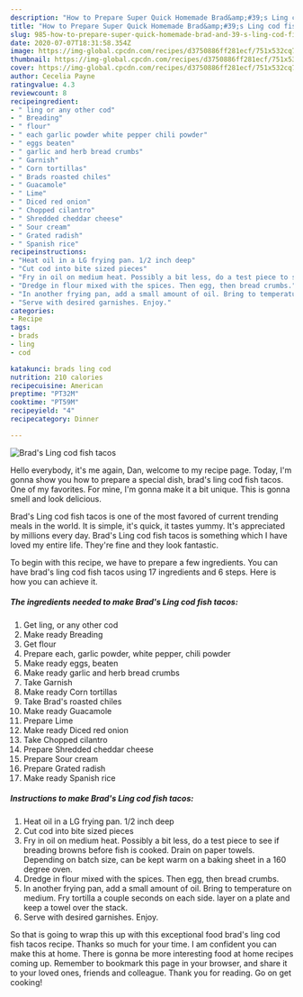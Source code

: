 ```yaml
---
description: "How to Prepare Super Quick Homemade Brad&amp;#39;s Ling cod fish tacos"
title: "How to Prepare Super Quick Homemade Brad&amp;#39;s Ling cod fish tacos"
slug: 985-how-to-prepare-super-quick-homemade-brad-and-39-s-ling-cod-fish-tacos
date: 2020-07-07T18:31:58.354Z
image: https://img-global.cpcdn.com/recipes/d3750886ff281ecf/751x532cq70/brads-ling-cod-fish-tacos-recipe-main-photo.jpg
thumbnail: https://img-global.cpcdn.com/recipes/d3750886ff281ecf/751x532cq70/brads-ling-cod-fish-tacos-recipe-main-photo.jpg
cover: https://img-global.cpcdn.com/recipes/d3750886ff281ecf/751x532cq70/brads-ling-cod-fish-tacos-recipe-main-photo.jpg
author: Cecelia Payne
ratingvalue: 4.3
reviewcount: 8
recipeingredient:
- " ling or any other cod"
- " Breading"
- " flour"
- " each garlic powder white pepper chili powder"
- " eggs beaten"
- " garlic and herb bread crumbs"
- " Garnish"
- " Corn tortillas"
- " Brads roasted chiles"
- " Guacamole"
- " Lime"
- " Diced red onion"
- " Chopped cilantro"
- " Shredded cheddar cheese"
- " Sour cream"
- " Grated radish"
- " Spanish rice"
recipeinstructions:
- "Heat oil in a LG frying pan. 1/2 inch deep"
- "Cut cod into bite sized pieces"
- "Fry in oil on medium heat. Possibly a bit less, do a test piece to see if breading browns before fish is cooked. Drain on paper towels. Depending on batch size, can be kept warm on a baking sheet in a 160 degree oven."
- "Dredge in flour mixed with the spices. Then egg, then bread crumbs."
- "In another frying pan, add a small amount of oil. Bring to temperature on medium. Fry tortilla a couple seconds on each side. layer on a plate and keep a towel over the stack."
- "Serve with desired garnishes. Enjoy."
categories:
- Recipe
tags:
- brads
- ling
- cod

katakunci: brads ling cod 
nutrition: 210 calories
recipecuisine: American
preptime: "PT32M"
cooktime: "PT59M"
recipeyield: "4"
recipecategory: Dinner

---
```



![Brad&#39;s Ling cod fish tacos](https://img-global.cpcdn.com/recipes/d3750886ff281ecf/751x532cq70/brads-ling-cod-fish-tacos-recipe-main-photo.jpg)

Hello everybody, it's me again, Dan, welcome to my recipe page. Today, I'm gonna show you how to prepare a special dish, brad&#39;s ling cod fish tacos. One of my favorites. For mine, I'm gonna make it a bit unique. This is gonna smell and look delicious.

Brad&#39;s Ling cod fish tacos is one of the most favored of current trending meals in the world. It is simple, it's quick, it tastes yummy. It's appreciated by millions every day. Brad&#39;s Ling cod fish tacos is something which I have loved my entire life. They're fine and they look fantastic.




To begin with this recipe, we have to prepare a few ingredients. You can have brad&#39;s ling cod fish tacos using 17 ingredients and 6 steps. Here is how you can achieve it.

<!--inarticleads1-->

##### The ingredients needed to make Brad&#39;s Ling cod fish tacos:

1. Get  ling, or any other cod
1. Make ready  Breading
1. Get  flour
1. Prepare  each, garlic powder, white pepper, chili powder
1. Make ready  eggs, beaten
1. Make ready  garlic and herb bread crumbs
1. Take  Garnish
1. Make ready  Corn tortillas
1. Take  Brad&#39;s roasted chiles
1. Make ready  Guacamole
1. Prepare  Lime
1. Make ready  Diced red onion
1. Take  Chopped cilantro
1. Prepare  Shredded cheddar cheese
1. Prepare  Sour cream
1. Prepare  Grated radish
1. Make ready  Spanish rice




<!--inarticleads2-->

##### Instructions to make Brad&#39;s Ling cod fish tacos:

1. Heat oil in a LG frying pan. 1/2 inch deep
1. Cut cod into bite sized pieces
1. Fry in oil on medium heat. Possibly a bit less, do a test piece to see if breading browns before fish is cooked. Drain on paper towels. Depending on batch size, can be kept warm on a baking sheet in a 160 degree oven.
1. Dredge in flour mixed with the spices. Then egg, then bread crumbs.
1. In another frying pan, add a small amount of oil. Bring to temperature on medium. Fry tortilla a couple seconds on each side. layer on a plate and keep a towel over the stack.
1. Serve with desired garnishes. Enjoy.




So that is going to wrap this up with this exceptional food brad&#39;s ling cod fish tacos recipe. Thanks so much for your time. I am confident you can make this at home. There is gonna be more interesting food at home recipes coming up. Remember to bookmark this page in your browser, and share it to your loved ones, friends and colleague. Thank you for reading. Go on get cooking!
